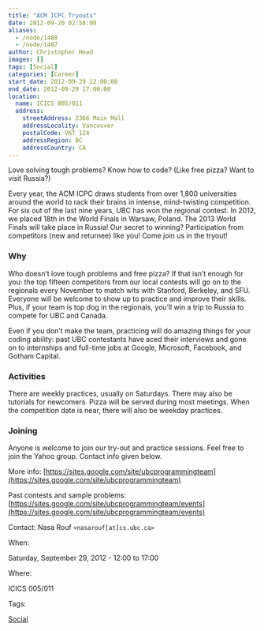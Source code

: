 ```yaml
---
title: "ACM ICPC Tryouts"
date: 2012-09-20 02:58:00
aliases:
  - /node/1488
  - /node/1487
author: Christopher Head
images: []
tags: [Social]
categories: [Career]
start_date: 2012-09-29 12:00:00
end_date: 2012-09-29 17:00:00
location:
  name: ICICS 005/011
  address:
    streetAddress: 2366 Main Mall
    addressLocality: Vancouver
    postalCode: V6T 1Z4
    addressRegion: BC
    addressCountry: CA
---
```


Love solving tough problems? Know how to code? (Like free pizza? Want to visit Russia?)

Every year, the ACM ICPC draws students from over 1,800 universities around the world to rack their brains in intense, mind-twisting competition. For six out of the last nine years, UBC has won the regional contest. In 2012, we placed 18th in the World Finals in Warsaw, Poland. The 2013 World Finals will take place in Russia! Our secret to winning? Participation from competitors (new and returnee) like you! Come join us in the tryout!

### Why

Who doesn’t love tough problems and free pizza? If that isn’t enough for you: the top fifteen competitors from our local contests will go on to the regionals every November to match wits with Stanford, Berkeley, and SFU. Everyone will be welcome to show up to practice and improve their skills. Plus, if your team is top dog in the regionals, you’ll win a trip to Russia to compete for UBC and Canada.

Even if you don’t make the team, practicing will do amazing things for your coding ability: past UBC contestants have aced their interviews and gone on to internships and full-time jobs at Google, Microsoft, Facebook, and Gotham Capital.

### Activities

There are weekly practices, usually on Saturdays. There may also be tutorials for newcomers. Pizza will be served during most meetings. When the competition date is near, there will also be weekday practices.

### Joining

Anyone is welcome to join our try-out and practice sessions. Feel free to join the Yahoo group. Contact info given below.

More info: [https://sites.google.com/site/ubcprogrammingteam](https://sites.google.com/site/ubcprogrammingteam)

Past contests and sample problems: [https://sites.google.com/site/ubcprogrammingteam/events](https://sites.google.com/site/ubcprogrammingteam/events)

Contact: Nasa Rouf `<nasarouf[at]cs.ubc.ca>`

When:

Saturday, September 29, 2012 - 12:00 to 17:00

Where:

ICICS 005/011

Tags:

[Social](/social)
